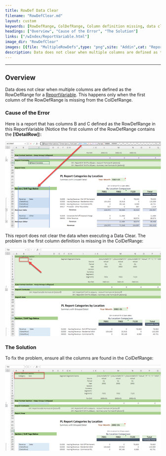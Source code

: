 ```yaml
---
title: RowDef Data Clear
filename: "RowDefClear.md"
layout: custom
keywords: [RowDefRange, ColDefRange, Column definition missing, data clear]
headings: ["Overview", "Cause of the Error", "The Solution"]
links: ["/wIndex/ReportVariable.html"]
image_dir: "RowDefClear"
images: [{file: "MultipleRowDefs",type: "png",site: "Addin",cat: "Report",sub: "",report: "PL Report Categories by Location",ribbon: "",config: ""},{file: "MissingColumnDefinition",type: "png",site: "Addin",cat: "Report",sub: "",report: "PL Report Categories by Location",ribbon: "",config: ""},{file: "ColumnDefinitions",type: "png",site: "Addin",cat: "Report",sub: "",report: "PL Report Categories by Location",ribbon: "",config: ""}]
description: Data does not clear when multiple columns are defined as the RowDefRange for a ReportVariable. This happens only when the first column of the RowDefRange is missing from the ColDefRange.
---
```

* * *

## Overview

Data does not clear when multiple columns are defined as the RowDefRange for a [ReportVariable](/wIndex/ReportVariable.html). This happens only when the first column of the RowDefRange is missing from the ColDefRange.

### Cause of the Error

Here is a report that has columns B and C defined as the RowDefRange in this ReportVariable (Notice the first column of the RowDefRange contains the **\[!DetailRow]**):

![](/images/RowDefClear/MultipleRowDefs.png)
<br>

This report does not clear the data when executing a Data Clear. The problem is the first column definition is missing in the ColDefRange:

![](/images/RowDefClear/MissingColumnDefinition.png)
<br>

### The Solution

To fix the problem, ensure all the columns are found in the ColDefRange:

![](/images/RowDefClear/ColumnDefinitions.png)
<br>
